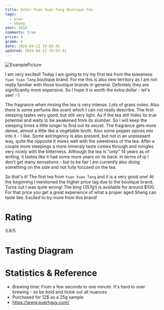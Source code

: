```yaml
---
title: Enter Yuan Yuan Tang Boutique tea
tags:
  - yiwu
  - sheng
year: 2010
comments: true
price: 4
gramm: 6
date: 2024-04-12 19:03:41
updated: 2024-04-12 19:03:41
---
```


![ExamplePicture](setup.jpeg)

I am very excited! Today I am going to try my first tea from the taiwanese `Yuan Yuan Tang` boutique brand. For me this is also new territory as I am not really familiar with those boutique brands in general. Definitely they are significantly more expensive. So I hope it is worth the extra dollar - let's see! :-)

<!-- more -->

The fragrance when rinsing the tea is very intense. Lots of grass notes. Also there is some perfume like scent which I can not really describe. The first steeping tastes very good, but still very light. As if the tea still hides its true potential and waits to be awakened from its slumber. So I will keep the steeping times a little longer to find out its secret.
The fragrance gets more dense, almost a little like a vegetable broth. Also some pepper spices mix into it - I like. Some astringency is also present, but not in an unpleasant way, quite the opposite it mixes well with the sweetness of the tea.
After a couple more steepings a more mineraly taste comes through and mingles very nicely with the bitterness. Although the tea is "only" 14 years as of writing, it tastes like it had some more years on its back. In terms of qi I don't get many sensations - but to be fair I am currently also doing something on the side and not fully focused on the tea.

So that's it! The first tea from `Yuan Yuan Tang` and it is a very good one! At the beginning I mentioned the higher price tag due to the boutique brand. Turns out I was quite wrong! The bing (357g!) is available for around $100. For that price you get a great experience of what a proper aged Sheng can taste like. Excited to try more from this brand!

# Rating
3.8/5

# Tasting Diagram

# Statistics & Reference
- Brewing time: From a few seconds to one minute. It's hard to over brewing - so be bold and tickle out all nuances
- Purchased for 12$ as a 25g sample
- https://www.puerhguy.com/
